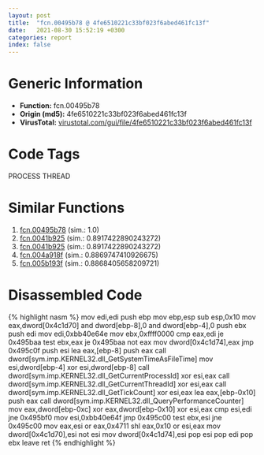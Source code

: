```yaml
---
layout: post
title:  "fcn.00495b78 @ 4fe6510221c33bf023f6abed461fc13f"
date:   2021-08-30 15:52:19 +0300
categories: report
index: false
---
```


# Generic Information
- **Function:** fcn.00495b78
- **Origin (md5):** 4fe6510221c33bf023f6abed461fc13f
- **VirusTotal:** [virustotal.com/gui/file/4fe6510221c33bf023f6abed461fc13f][virustotal_ref]

# Code Tags
<span class="tag" id="PROCESS">PROCESS</span>
<span class="tag" id="THREAD">THREAD</span>


# Similar Functions

1. [fcn.00495b78][similar_1_ref] (sim.: 1.0)
2. [fcn.0041b925][similar_2_ref] (sim.: 0.8917422890243272)
3. [fcn.0041b925][similar_3_ref] (sim.: 0.8917422890243272)
4. [fcn.004a918f][similar_4_ref] (sim.: 0.8869747410926675)
5. [fcn.005b193f][similar_5_ref] (sim.: 0.8868405658209721)


# Disassembled Code

{% highlight nasm %}
mov edi,edi
push ebp
mov ebp,esp
sub esp,0x10
mov eax,dword[0x4c1d70]
and dword[ebp-8],0
and dword[ebp-4],0
push ebx
push edi
mov edi,0xbb40e64e
mov ebx,0xffff0000
cmp eax,edi
je 0x495baa
test ebx,eax
je 0x495baa
not eax
mov dword[0x4c1d74],eax
jmp 0x495c0f
push esi
lea eax,[ebp-8]
push eax
call dword[sym.imp.KERNEL32.dll_GetSystemTimeAsFileTime]
mov esi,dword[ebp-4]
xor esi,dword[ebp-8]
call dword[sym.imp.KERNEL32.dll_GetCurrentProcessId]
xor esi,eax
call dword[sym.imp.KERNEL32.dll_GetCurrentThreadId]
xor esi,eax
call dword[sym.imp.KERNEL32.dll_GetTickCount]
xor esi,eax
lea eax,[ebp-0x10]
push eax
call dword[sym.imp.KERNEL32.dll_QueryPerformanceCounter]
mov eax,dword[ebp-0xc]
xor eax,dword[ebp-0x10]
xor esi,eax
cmp esi,edi
jne 0x495bf0
mov esi,0xbb40e64f
jmp 0x495c00
test ebx,esi
jne 0x495c00
mov eax,esi
or eax,0x4711
shl eax,0x10
or esi,eax
mov dword[0x4c1d70],esi
not esi
mov dword[0x4c1d74],esi
pop esi
pop edi
pop ebx
leave 
ret 
{% endhighlight %}


[similar_1_ref]: /report/fcn.00495b78@ec199daf84c7d2c754bb8d013dd4880e
[similar_2_ref]: /report/fcn.0041b925@9d452aab9b3572c423f4d04fdfadb250
[similar_3_ref]: /report/fcn.0041b925@56a02334aea008c131d2741a089910fb
[similar_4_ref]: /report/fcn.004a918f@279a61b1e76da49531f1f16fd1102a2d
[similar_5_ref]: /report/fcn.005b193f@b38ce64a273c3fc98fc78af14b8bdcc0
[virustotal_ref]: https://www.virustotal.com/gui/file/4fe6510221c33bf023f6abed461fc13f